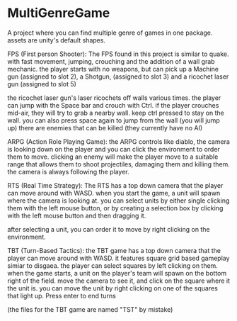 # MultiGenreGame
A project where you can find multiple genre of games in one package. assets are unity's default shapes.

FPS (First person Shooter):
The FPS found in this project is similar to quake. with fast movement, jumping, crouching and the addition of a wall grab mechanic.
the player starts with no weapons, but can pick up a Machine gun (assigned to slot 2), a Shotgun, (assigned to slot 3) and a ricochet laser gun (assigned to slot 5)

the ricochet laser gun's laser ricochets off walls various times.
the player can jump with the Space bar and crouch with Ctrl. 
if the player crouches mid-air, they will try to grab a nearby wall. keep ctrl pressed to stay on the wall. you can also press space again to jump from the wall (you will jump up)
there are enemies that can be killed (they currently have no AI)

ARPG (Action Role Playing Game):
the ARPG controls like diablo, the camera is looking down on the player and you can click the environment to order them to move.
clicking an enemy will make the player move to a suitable range that allows them to shoot projectiles, damaging them and killing them.
the camera is always following the player.

RTS (Real Time Strategy):
The RTS has a top down camera that the player can move around with WASD. when you start the game, a unit will spawn where the camera is looking at.
you can select units by either single clicking them with the left mouse button, or by creating a selection box by clicking with the left mouse button and then dragging it.

after selecting a unit, you can order it to move by right clicking on the environment.

TBT (Turn-Based Tactics):
the TBT game has a top down camera that the player can move around with WASD. it features square grid based gameplay simiar to disgaea.
the player can select squares by left clicking on them. 
when the game starts, a unit on the player's team will spawn on the bottom right of the field. move the camera to see it, and click on the square where it the unit is.
you can move the unit by right clicking on one of the squares that light up.
Press enter to end turns

(the files for the TBT game are named "TST" by mistake)
